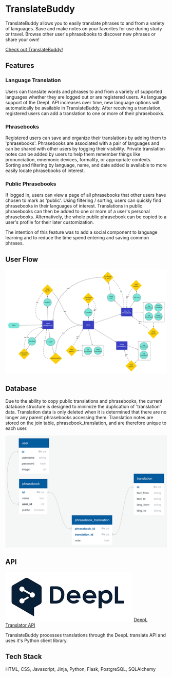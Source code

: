 # TranslateBuddy

TranslateBuddy allows you to easily translate phrases to and from a variety of languages. Save and make notes on your favorites for use during study or travel. Browse other user's phrasebooks to discover new phrases or share your own!

[Check out TranslateBuddy!]([https://translate-buddy.herokuapp.com/](https://translate-buddy.onrender.com/))


## Features

### Language Translation

Users can translate words and phrases to and from a variety of supported languages whether they are logged out or are registered users. As language support of the DeepL API increases over time, new language options will automatically be available in TranslateBuddy. After receiving a translation, registered users can add a translation to one or more of their phrasebooks. 

### Phrasebooks

Registered users can save and organize their translations by adding them to 'phrasebooks'. Phrasebooks are associated with a pair of languages and can be shared with other users by togging their visibility. Private translation notes can be added by users to help them remember things like pronunciation, mnemonic devices, formality, or appropriate contexts.  Sorting and filtering by language, name, and date added is available to more easily locate phrasebooks of interest. 

### Public Phrasebooks

If logged in, users can view a page of all phrasebooks that other users have chosen to mark as 'public'. Using filtering / sorting, users can quickly find phrasebooks in their languages of interest. Translations in public phrasebooks can then be added to one or more of a user's personal phrasebooks. Alternatively, the whole public phrasebook can be copied to a user's profile for their later customization.

The intention of this feature was to add a social component to language learning and to reduce the time spend entering and saving common phrases. 


## User Flow

![User Flow](/proposal/images/user_flow.png)

## Database

Due to the ability to copy public translations and phrasebooks, the current database structure is designed to minimize the duplication of 'translation' data. Translation data is only deleted when it is determined that there are no longer any parent phrasebooks accessing them. Translation notes are stored on the join table, phrasebook_translation, and are therefore unique to each user. 

![translation-buddy-diagram](/proposal/translation-buddy-diagram.png)


## API

![DeepL Logo](/proposal/images/deepl-ar21.png)
[DeepL Translator API](https://www.deepl.com/pro-api?cta=header-pro-api)

TranslateBuddy processes translations through the DeepL translate API and uses it's Python client library. 

## Tech Stack

HTML, CSS, Javascript, Jinja, Python, Flask, PostgreSQL, SQLAlchemy 
